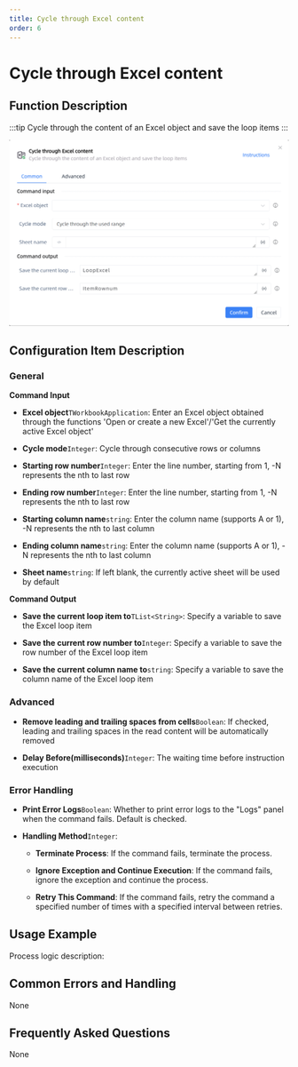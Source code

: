 ```yaml
---
title: Cycle through Excel content
order: 6
---
```


# Cycle through Excel content

## Function Description

:::tip 
Cycle through the content of an Excel object and save the loop items
:::

![Cycle through Excel content](../../../assets/Cycle%20through%20Excel%20content_command.png)

## Configuration Item Description

### General

**Command Input**

- **Excel object**`TWorkbookApplication`: Enter an Excel object obtained through the functions 'Open or create a new Excel'/'Get the currently active Excel object'

- **Cycle mode**`Integer`: Cycle through consecutive rows or columns

- **Starting row number**`Integer`: Enter the line number, starting from 1, -N represents the nth to last row

- **Ending row number**`Integer`: Enter the line number, starting from 1, -N represents the nth to last row

- **Starting column name**`string`: Enter the column name (supports A or 1), -N represents the nth to last column

- **Ending column name**`string`: Enter the column name (supports A or 1), -N represents the nth to last column

- **Sheet name**`string`: If left blank, the currently active sheet will be used by default


**Command Output**

- **Save the current loop item to**`TList<String>`: Specify a variable to save the Excel loop item

- **Save the current row number to**`Integer`: Specify a variable to save the row number of the Excel loop item

- **Save the current column name to**`string`: Specify a variable to save the column name of the Excel loop item

### Advanced

- **Remove leading and trailing spaces from cells**`Boolean`: If checked, leading and trailing spaces in the read content will be automatically removed

- **Delay Before(milliseconds)**`Integer`: The waiting time before instruction execution

### Error Handling

- **Print Error Logs**`Boolean`: Whether to print error logs to the "Logs" panel when the command fails. Default is checked. 

- **Handling Method**`Integer`:

    - **Terminate Process**: If the command fails, terminate the process.

    - **Ignore Exception and Continue Execution**: If the command fails, ignore the exception and continue the process.

    - **Retry This Command**: If the command fails, retry the command a specified number of times with a specified interval between retries.

## Usage Example

Process logic description:

## Common Errors and Handling

None

## Frequently Asked Questions

None

